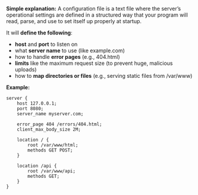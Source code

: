 **Simple explanation:** A configuration file is a text file where the server’s operational settings are defined in a structured way that your program will read, parse, and use to set itself up properly at startup.

It will **define the following**:
* **host** and **port** to listen on
* what **server name** to use (like example.com)
* how to handle **error pages** (e.g., 404.html)
* **limits** like the maximum request size (to prevent huge, malicious uploads)
* how to **map directories or files** (e.g., serving static files from /var/www)

**Example:**
```
server {
    host 127.0.0.1;
    port 8080;
    server_name myserver.com;

    error_page 404 /errors/404.html;
    client_max_body_size 2M;

    location / {
        root /var/www/html;
        methods GET POST;
    }

    location /api {
        root /var/www/api;
        methods GET;
    }
}
```

